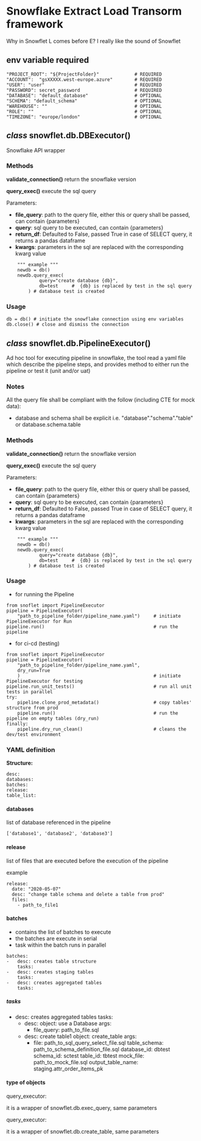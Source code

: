 # Snowflake Extract Load Transorm framework  
Why in Snowflet L comes before E? I really like the sound of Snowflet

## env variable required
```
"PROJECT_ROOT": "${ProjectFolder}"             # REQUIRED
"ACCOUNT":  "gsXXXXX.west-europe.azure"        # REQUIRED
"USER": "user"                                 # REQUIRED
"PASSWORD": secret_password                    # REQUIRED
"DATABASE": "default_database"                 # OPTIONAL
"SCHEMA": "default_schema"                     # OPTIONAL
"WAREHOUSE": ""                                # OPTIONAL
"ROLE": ""                                     # OPTIONAL
"TIMEZONE": "europe/london"                    # OPTIONAL
```




## *class* snowflet.db.DBExecutor() <br />
Snowflake API wrapper <br />

### Methods
**validate_connection()** return the snowflake version <br />

**query_exec()** execute the sql query  <br />

Parameters:
- **file_query**: path to the query file, either this or query shall be passed, can contain {parameters} 
- **query**: sql query to be executed, can contain {parameters}  
- **return_df**: Defaulted to False, passed True in case of SELECT query, it returns a pandas dataframe 
- **kwargs**: parameters in the sql are replaced with the corresponding kwarg value
```
    """ example """
    newdb = db()
    newdb.query_exec(
            query="create database {db}",
            db=test     #  {db} is replaced by test in the sql query        
        ) # database test is created
```
### Usage
```
db = db() # initiate the snowflake connection using env variables
db.close() # close and dismiss the connection
```
## *class* snowflet.db.PipelineExecutor() <br />
Ad hoc tool for executing pipeline in snowflake, the tool read a yaml file which describe the pipeline steps, and provides method to either run the pipeline or test it (unit and/or uat) <br />

### Notes
All the query file shall be compliant with the follow (including CTE for mock data):
- database and schema shall be explicit i.e. "database"."schema"."table" or database.schema.table 



### Methods
**validate_connection()** return the snowflake version <br />

**query_exec()** execute the sql query  <br />

Parameters:
- **file_query**: path to the query file, either this or query shall be passed, can contain {parameters} 
- **query**: sql query to be executed, can contain {parameters}  
- **return_df**: Defaulted to False, passed True in case of SELECT query, it returns a pandas dataframe 
- **kwargs**: parameters in the sql are replaced with the corresponding kwarg value
```
    """ example """
    newdb = db()
    newdb.query_exec(
            query="create database {db}",
            db=test     #  {db} is replaced by test in the sql query        
        ) # database test is created
```
### Usage
- for running the Pipeline

```
from snoflet import PipelineExecutor
pipeline = PipelineExecutor(
    "path_to_pipeline_folder/pipeline_name.yaml")     # initiate PipelineExecutor for Run
pipeline.run()                                        # run the pipeline
```

- for ci-cd (testing)

```
from snoflet import PipelineExecutor
pipeline = PipelineExecutor(
    "path_to_pipeline_folder/pipeline_name.yaml", 
    dry_run=True
    )                                                 # initiate PipelineExecutor for testing
pipeline.run_unit_tests()                             # run all unit tests in parallel
try:
    pipeline.clone_prod_metadata()                    # copy tables' structure from prod
    pipeline.run()                                    # run the pipeline on empty tables (dry_run)
finally:
    pipeline.dry_run_clean()                          # cleans the dev/test environment
```

### YAML definition

**Structure:**

```
desc: 
databases: 
batches:    
release:
table_list:
```

#### databases

list of database referenced in the pipeline
```
['database1', 'database2', 'database3']
```
#### release 
list of files that are executed before the execution of the pipeline

example
```
release:
  date: "2020-05-07"
  desc: "change table schema and delete a table from prod"
  files:
    - path_to_file1
```

#### batches

- contains the list of batches to execute
- the batches are execute in serial
- task within the batch runs in parallel

```
batches:
-   desc: creates table structure
    tasks:
-   desc: creates staging tables
    tasks:
-   desc: creates aggregated tables
    tasks:
```

##### tasks
-   desc: creates aggregated tables
    tasks:
    -   desc: 
        object: use a Database
        args:
        -   file_query: path_to_file.sql
    -   desc: create table1
        object: create_table
        args:
        -   file: path_to_sql_query_select_file.sql
            table_schema: path_to_schema_definition_file.sql
            database_id: dbtest
            schema_id: sctest
            table_id: tbtest
            mock_file: path_to_mock_file.sql
            output_table_name: staging.attr_order_items_pk 

#### type of objects

query_executor:

it is a wrapper of snowflet.db.exec_query, same parameters

query_executor:

it is a wrapper of snowflet.db.create_table, same parameters

